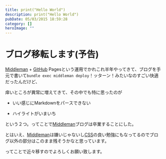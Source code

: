 ```yaml
---
title: print("Hello World")
description: print("Hello World")
pubDate: 05/03/2015 18:59:28
category: []
heroImage: ""
---
```

<h1>ブログ移転します(予告)</h1>

<p><a class="keyword" href="http://d.hatena.ne.jp/keyword/Middleman">Middleman</a> + <a class="keyword" href="http://d.hatena.ne.jp/keyword/GitHub">GitHub</a> Pagesという運用でかれこれ半年やってきて、ブログを手元で書いて<code>bundle exec middleman deploy</code>！ッターン！みたいなのすごい快適だったんだけど、</p>

<p>痒いところが異常に増えてきて、その中でも特に思ったのが</p>

<ul>
<li><p>いい感じにMarkdownをパースできない</p></li>
<li><p>ハイライトがいまいち</p></li>
</ul>


<p>という２つ。ってことで<a class="keyword" href="http://d.hatena.ne.jp/keyword/Middleman">Middleman</a>ブログは卒業することにした。</p>

<p>とはいえ、<a class="keyword" href="http://d.hatena.ne.jp/keyword/Middleman">Middleman</a>は嫌いじゃないし<a class="keyword" href="http://d.hatena.ne.jp/keyword/CSS">CSS</a>の良い勉強にもなってるのでブログ以外の部分はこのまま残そうかなと思っています。</p>

<p>ってことで近々移すのでよろしくお願い致します。</p>


